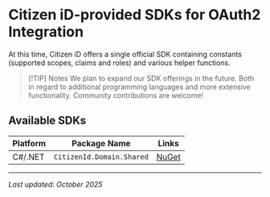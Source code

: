 # Citizen iD-provided SDKs for OAuth2 Integration

At this time, Citizen iD offers a single official SDK containing constants (supported scopes, claims and roles) and various helper functions.

> [!TIP] Notes
> We plan to expand our SDK offerings in the future.
> Both in regard to additional programming languages and more extensive functionality.
> Community contributions are welcome!

## Available SDKs

| Platform          | Package Name              | Links                                                            |
|-------------------|---------------------------|------------------------------------------------------------------|
| C#/.NET           | `CitizenId.Domain.Shared` | [NuGet](https://www.nuget.org/packages/CitizenId.Domain.Shared)  |

---

*Last updated: October 2025*
